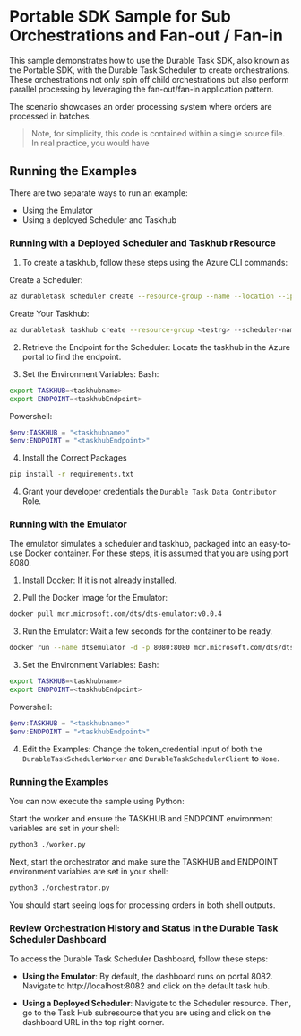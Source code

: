 # Portable SDK Sample for Sub Orchestrations and Fan-out / Fan-in

This sample demonstrates how to use the Durable Task SDK, also known as the Portable SDK, with the Durable Task Scheduler to create orchestrations. These orchestrations not only spin off child orchestrations but also perform parallel processing by leveraging the fan-out/fan-in application pattern.

The scenario showcases an order processing system where orders are processed in batches. 

> Note, for simplicity, this code is contained within a single source file. In real practice, you would have 


## Running the Examples
There are two separate ways to run an example:

- Using the Emulator
- Using a deployed Scheduler and Taskhub

### Running with a Deployed Scheduler and Taskhub rResource
1. To create a taskhub, follow these steps using the Azure CLI commands:

Create a Scheduler:
```bash
az durabletask scheduler create --resource-group --name --location --ip-allowlist "[0.0.0.0/0]" --sku-capacity 1 --sku-name "Dedicated" --tags "{'myattribute':'myvalue'}"
```

Create Your Taskhub:
```bash
az durabletask taskhub create --resource-group <testrg> --scheduler-name <testscheduler> --name <testtaskhub>
```

2. Retrieve the Endpoint for the Scheduler: Locate the taskhub in the Azure portal to find the endpoint.

3. Set the Environment Variables:
Bash:
```bash
export TASKHUB=<taskhubname>
export ENDPOINT=<taskhubEndpoint>
```
Powershell:
```powershell
$env:TASKHUB = "<taskhubname>"
$env:ENDPOINT = "<taskhubEndpoint>"
```

4. Install the Correct Packages
```bash
pip install -r requirements.txt
```

4. Grant your developer credentials the `Durable Task Data Contributor` Role.

### Running with the Emulator
The emulator simulates a scheduler and taskhub, packaged into an easy-to-use Docker container. For these steps, it is assumed that you are using port 8080.

1. Install Docker: If it is not already installed.

2. Pull the Docker Image for the Emulator:
```bash
docker pull mcr.microsoft.com/dts/dts-emulator:v0.0.4
```

3. Run the Emulator: Wait a few seconds for the container to be ready.
```bash
docker run --name dtsemulator -d -p 8080:8080 mcr.microsoft.com/dts/dts-emulator:v0.0.4
```

3. Set the Environment Variables:
Bash:
```bash
export TASKHUB=<taskhubname>
export ENDPOINT=<taskhubEndpoint>
```
Powershell:
```powershell
$env:TASKHUB = "<taskhubname>"
$env:ENDPOINT = "<taskhubEndpoint>"
```

4. Edit the Examples: Change the token_credential input of both the `DurableTaskSchedulerWorker` and `DurableTaskSchedulerClient` to `None`.

### Running the Examples
You can now execute the sample using Python:

Start the worker and ensure the TASKHUB and ENDPOINT environment variables are set in your shell:
```bash 
python3 ./worker.py
```

Next, start the orchestrator and make sure the TASKHUB and ENDPOINT environment variables are set in your shell:
```bash
python3 ./orchestrator.py
```

You should start seeing logs for processing orders in both shell outputs.

### Review Orchestration History and Status in the Durable Task Scheduler Dashboard
To access the Durable Task Scheduler Dashboard, follow these steps:

- **Using the Emulator**: By default, the dashboard runs on portal 8082. Navigate to http://localhost:8082 and click on the default task hub.

- **Using a Deployed Scheduler**: Navigate to the Scheduler resource. Then, go to the Task Hub subresource that you are using and click on the dashboard URL in the top right corner.
